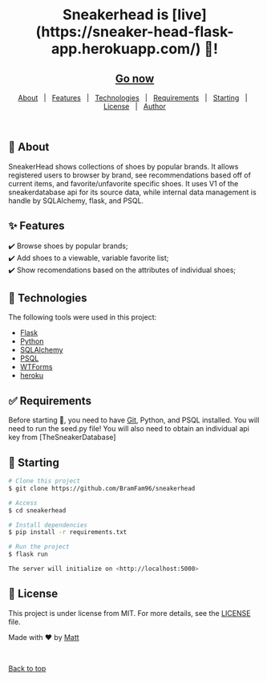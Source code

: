 <h1 align="center">Sneakerhead is [live](https://sneaker-head-flask-app.herokuapp.com/) 🚀! </h1>
<h2 align='center'> <a href = 'https://sneaker-head-flask-app.herokuapp.com/'> Go now </a></h2>

<!-- Status -->

<p align="center">
  <a href="#dart-about">About</a> &#xa0; | &#xa0; 
  <a href="#sparkles-features">Features</a> &#xa0; | &#xa0;
  <a href="#rocket-technologies">Technologies</a> &#xa0; | &#xa0;
  <a href="#white_check_mark-requirements">Requirements</a> &#xa0; | &#xa0;
  <a href="#checkered_flag-starting">Starting</a> &#xa0; | &#xa0;
  <a href="#memo-license">License</a> &#xa0; | &#xa0;
  <a href="https://github.com/BramFam96" target="_blank">Author</a>
</p>

<br>

## :dart: About

SneakerHead shows collections of shoes by popular brands. It allows registered users to browser by brand, see recommendations based off of current items, and favorite/unfavorite specific shoes.
It uses V1 of the sneakerdatabase api for its source data, while internal data management is handle by SQLAlchemy, flask, and PSQL.

## :sparkles: Features

:heavy_check_mark: Browse shoes by popular brands;\
:heavy_check_mark: Add shoes to a viewable, variable favorite list;\
:heavy_check_mark: Show recomendations based on the attributes of individual shoes;

## :rocket: Technologies

The following tools were used in this project:

- [Flask](https://expo.io/)
- [Python](https://nodejs.org/en/)
- [SQLAlchemy](https://pt-br.reactjs.org/)
- [PSQL](https://www.postgresql.org/docs/current/app-psql.html)
- [WTForms](https://wtforms.readthedocs.io/en/3.0.x/)
- [heroku](https://heroku.com)

## :white_check_mark: Requirements

Before starting :checkered_flag:, you need to have [Git](https://git-scm.com), Python, and PSQL installed.
You will need to run the seed.py file!
You will also need to obtain an individual api key from [TheSneakerDatabase]

## :checkered_flag: Starting

```bash
# Clone this project
$ git clone https://github.com/BramFam96/sneakerhead

# Access
$ cd sneakerhead

# Install dependencies
$ pip install -r requirements.txt

# Run the project
$ flask run

The server will initialize on <http://localhost:5000>
```

## :memo: License

This project is under license from MIT. For more details, see the [LICENSE](LICENSE.md) file.

Made with :heart: by <a href="https://github.com/BramFam96" target="_blank">Matt</a>

&#xa0;

<a href="#top">Back to top</a>
